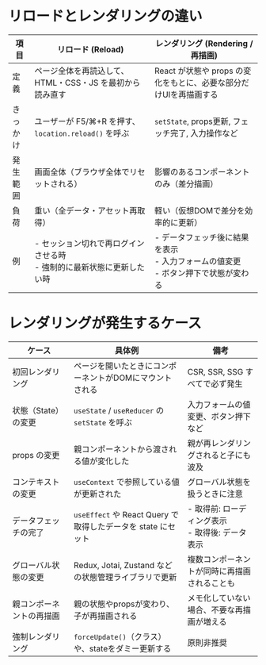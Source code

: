 # リロードとレンダリングの違い

| 項目     | リロード (Reload)                                                        | レンダリング (Rendering / 再描画)                                                      |
| -------- | ------------------------------------------------------------------------ | -------------------------------------------------------------------------------------- |
| 定義     | ページ全体を再読込して、HTML・CSS・JS を最初から読み直す                 | React が状態や props の変化をもとに、必要な部分だけUIを再描画する                      |
| きっかけ | ユーザーが F5/⌘+R を押す、`location.reload()` を呼ぶ                     | `setState`, props更新, フェッチ完了, 入力操作など                                      |
| 発生範囲 | 画面全体（ブラウザ全体でリセットされる）                                 | 影響のあるコンポーネントのみ（差分描画）                                               |
| 負荷     | 重い（全データ・アセット再取得）                                         | 軽い（仮想DOMで差分を効率的に更新）                                                    |
| 例       | - セッション切れで再ログインさせる時<br>- 強制的に最新状態に更新したい時 | - データフェッチ後に結果を表示<br>- 入力フォームの値変更<br>- ボタン押下で状態が変わる |

# レンダリングが発生するケース

| ケース                   | 具体例                                                       | 備考                                               |
| ------------------------ | ------------------------------------------------------------ | -------------------------------------------------- |
| 初回レンダリング         | ページを開いたときにコンポーネントがDOMにマウントされる      | CSR, SSR, SSG すべてで必ず発生                     |
| 状態（State）の変更      | `useState` / `useReducer` の `setState` を呼ぶ               | 入力フォームの値変更、ボタン押下など               |
| props の変更             | 親コンポーネントから渡される値が変化した                     | 親が再レンダリングされると子にも波及               |
| コンテキストの変更       | `useContext` で参照している値が更新された                    | グローバル状態を扱うときに注意                     |
| データフェッチの完了     | `useEffect` や React Query で取得したデータを state にセット | - 取得前: ローディング表示<br>- 取得後: データ表示 |
| グローバル状態の変更     | Redux, Jotai, Zustand などの状態管理ライブラリで更新         | 複数コンポーネントが同時に再描画されることも       |
| 親コンポーネントの再描画 | 親の状態やpropsが変わり、子が再描画される                    | メモ化していない場合、不要な再描画が増える         |
| 強制レンダリング         | `forceUpdate()`（クラス）や、stateをダミー更新する           | 原則非推奨                                         |
